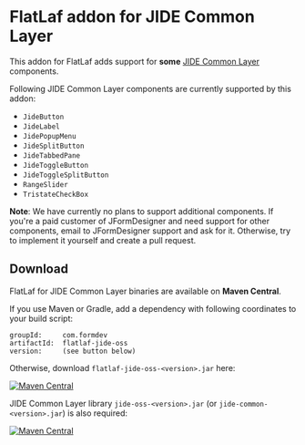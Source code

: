 FlatLaf addon for JIDE Common Layer
===================================

This addon for FlatLaf adds support for **some**
[JIDE Common Layer](https://github.com/jidesoft/jide-oss) components.

Following JIDE Common Layer components are currently supported by this addon:

- `JideButton`
- `JideLabel`
- `JidePopupMenu`
- `JideSplitButton`
- `JideTabbedPane`
- `JideToggleButton`
- `JideToggleSplitButton`
- `RangeSlider`
- `TristateCheckBox`


**Note**: We have currently no plans to support additional components. If you're
a paid customer of JFormDesigner and need support for other components, email to
JFormDesigner support and ask for it. Otherwise, try to implement it yourself
and create a pull request.


Download
--------

FlatLaf for JIDE Common Layer binaries are available on **Maven Central**.

If you use Maven or Gradle, add a dependency with following coordinates to your
build script:

    groupId:     com.formdev
    artifactId:  flatlaf-jide-oss
    version:     (see button below)

Otherwise, download `flatlaf-jide-oss-<version>.jar` here:

[![Maven Central](https://img.shields.io/maven-central/v/com.formdev/flatlaf-jide-oss?style=flat-square)](https://central.sonatype.com/artifact/com.formdev/flatlaf-jide-oss)


JIDE Common Layer library `jide-oss-<version>.jar` (or
`jide-common-<version>.jar`) is also required:

[![Maven Central](https://img.shields.io/maven-central/v/com.formdev/jide-oss?style=flat-square)](https://central.sonatype.com/artifact/com.formdev/jide-oss)
